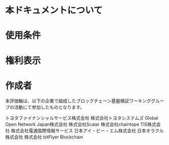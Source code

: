 # 本ドキュメントについて

# 使用条件

# 権利表示

# 作成者
本評価軸は、以下の企業で組成したブロックチェーン基盤検証ワーキンググループの活動にて参加したものとなります。

トヨタファイナンシャルサービス株式会社
株式会社トヨタシステムズ
Global Open Network Japan株式会社
株式会社Scalar
株式会社chaintope
TIS株式会社
株式会社電通国際情報サービス
日本アイ・ビー・エム株式会社
日本オラクル株式会社
株式会社 bitFlyer Blockchain
